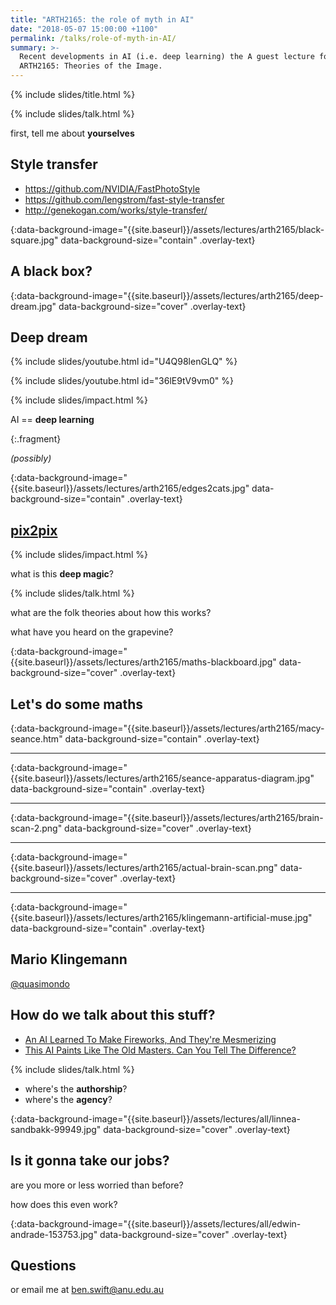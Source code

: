 ```yaml
---
title: "ARTH2165: the role of myth in AI"
date: "2018-05-07 15:00:00 +1100"
permalink: /talks/role-of-myth-in-AI/
summary: >-
  Recent developments in AI (i.e. deep learning) the A guest lecture for
  ARTH2165: Theories of the Image.
---
```


{% include slides/title.html %}

{% include slides/talk.html %}

first, tell me about **yourselves**

## Style transfer

- <https://github.com/NVIDIA/FastPhotoStyle>
- <https://github.com/lengstrom/fast-style-transfer>
- <http://genekogan.com/works/style-transfer/>

{:data-background-image="{{site.baseurl}}/assets/lectures/arth2165/black-square.jpg" data-background-size="contain" .overlay-text}
## A black box?

{:data-background-image="{{site.baseurl}}/assets/lectures/arth2165/deep-dream.jpg" data-background-size="cover" .overlay-text}
## Deep dream

{% include slides/youtube.html id="U4Q98lenGLQ" %}

{% include slides/youtube.html id="36lE9tV9vm0" %}

{% include slides/impact.html %}

AI == **deep learning**

{:.fragment}

*(possibly)*

{:data-background-image="{{site.baseurl}}/assets/lectures/arth2165/edges2cats.jpg" data-background-size="contain" .overlay-text}
## [pix2pix](https://affinelayer.com/pixsrv/)

{% include slides/impact.html %}

what is this **deep magic**?

{% include slides/talk.html %}

what are the folk theories about how this works?

what have you heard on the grapevine?

{:data-background-image="{{site.baseurl}}/assets/lectures/arth2165/maths-blackboard.jpg" data-background-size="cover" .overlay-text}
## Let's do some maths

{:data-background-image="{{site.baseurl}}/assets/lectures/arth2165/macy-seance.htm" data-background-size="contain" .overlay-text}

---

{:data-background-image="{{site.baseurl}}/assets/lectures/arth2165/seance-apparatus-diagram.jpg" data-background-size="contain" .overlay-text}

---

{:data-background-image="{{site.baseurl}}/assets/lectures/arth2165/brain-scan-2.png" data-background-size="cover" .overlay-text}

---

{:data-background-image="{{site.baseurl}}/assets/lectures/arth2165/actual-brain-scan.png" data-background-size="cover" .overlay-text}

---

{:data-background-image="{{site.baseurl}}/assets/lectures/arth2165/klingemann-artificial-muse.jpg" data-background-size="contain" .overlay-text}
## Mario Klingemann

[@quasimondo](https://twitter.com/quasimondo)

## How do we talk about this stuff?

- [An AI Learned To Make Fireworks, And They're Mesmerizing](https://www.fastcodesign.com/90156087/an-ai-learned-to-make-fireworks-and-theyre-mesmerizing)
- [This AI Paints Like The Old Masters. Can You Tell The Difference?](https://www.fastcodesign.com/90167584/this-ai-paints-like-the-old-masters-can-you-tell-the-difference)

{% include slides/talk.html %}

- where's the **authorship**?
- where's the **agency**?

{:data-background-image="{{site.baseurl}}/assets/lectures/all/linnea-sandbakk-99949.jpg" data-background-size="cover" .overlay-text}
## Is it gonna take our jobs?

are you more or less worried than before?

how does this even work?

{:data-background-image="{{site.baseurl}}/assets/lectures/all/edwin-andrade-153753.jpg" data-background-size="cover" .overlay-text}
## Questions

or email me at <ben.swift@anu.edu.au>
